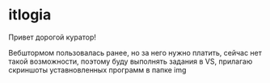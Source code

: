 # itlogia

Привет дорогой куратор! 

Вебштормом пользовалась ранее, но за него нужно платить, сейчас нет такой возможности, поэтому буду выполнять задания в VS, прилагаю скриншоты уставновленных программ в папке img 
